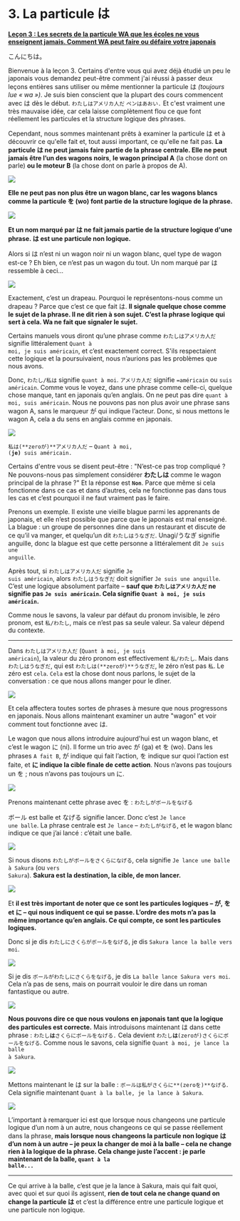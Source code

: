 # **3. La particule は**

[**Leçon 3 : Les secrets de la particule WA que les écoles ne vous enseignent jamais. Comment WA peut faire ou défaire votre japonais**](https://www.youtube.com/watch?v=U9_T4eObNXg&list=PLg9uYxuZf8x_A-vcqqyOFZu06WlhnypWj&index=3&ab_channel=OrganicJapanesewithCureDolly)

こんにちは。

Bienvenue à la leçon 3. Certains d'entre vous qui avez déjà étudié un peu le japonais vous demandez peut-être comment j'ai réussi à passer deux leçons entières sans utiliser ou même mentionner la particule は *(toujours lue « wa »)*. Je suis bien conscient que la plupart des cours commencent avec は dès le début. <code>わたしはアメリカ人だ</code> <code>ペンはあおい.</code> Et c'est vraiment une très mauvaise idée, car cela laisse complètement flou ce que font réellement les particules et la structure logique des phrases.

Cependant, nous sommes maintenant prêts à examiner la particule は et à découvrir ce qu'elle fait et, tout aussi important, ce qu'elle ne fait pas. **La particule は ne peut jamais faire partie de la phrase centrale. Elle ne peut jamais être l’un des wagons noirs**, **le wagon principal A** (la chose dont on parle) **ou le moteur B** (la chose dont on parle à propos de A).

![](../media/image298.webp)

**Elle ne peut pas non plus être un wagon blanc, car les wagons blancs comme la particule を (wo) font partie de la structure logique de la phrase.**

![](../media/image276.webp)

**Et un nom marqué par は ne fait jamais partie de la structure logique d'une phrase. は est une particule non logique.**

Alors si は n’est ni un wagon noir ni un wagon blanc, quel type de wagon est-ce ? Eh bien, ce n’est pas un wagon du tout. Un nom marqué par は ressemble à ceci…

![](../media/image326.webp)

Exactement, c’est un drapeau. Pourquoi le représentons-nous comme un drapeau ? Parce que c’est ce que fait は. **Il signale quelque chose comme le sujet de la phrase. Il ne dit rien à son sujet. C’est la phrase logique qui sert à cela. Wa ne fait que signaler le sujet.**

Certains manuels vous diront qu’une phrase comme <code>わたしはアメリカ人だ</code> signifie littéralement <code>Quant à moi, je suis américain</code>, et c’est exactement correct. S'ils respectaient cette logique et la poursuivaient, nous n’aurions pas les problèmes que nous avons.

Donc, <code>わたし/私は</code> signifie <code>quant à moi</code>. <code>アメリカ人だ</code> signifie <code>=américain</code> ou <code>suis américain</code>. Comme vous le voyez, dans une phrase comme celle-ci, quelque chose manque, tant en japonais qu’en anglais. On ne peut pas dire <code>quant à moi, suis américain</code>. Nous ne pouvons pas non plus avoir une phrase sans wagon A, sans le marqueur が qui indique l’acteur. Donc, si nous mettons le wagon A, cela a du sens en anglais comme en japonais.

![](../media/image487.webp)

<code>私は(**zeroが)**アメリカ人だ</code> – <code>Quant à moi, (**je)** suis américain.</code>

Certains d'entre vous se disent peut-être : "N’est-ce pas trop compliqué ? Ne pouvons-nous pas simplement considérer **わたしは** comme le wagon principal de la phrase ?" Et la réponse est <code>**Non**</code>. Parce que même si cela fonctionne dans ce cas et dans d’autres, cela ne fonctionne pas dans tous les cas et c’est pourquoi il ne faut vraiment pas le faire.

Prenons un exemple. Il existe une vieille blague parmi les apprenants de japonais, et elle n’est possible que parce que le japonais est mal enseigné. La blague : un groupe de personnes dine dans un restaurant et discute de ce qu’il va manger, et quelqu’un dit <code>わたしはうなぎだ</code>. Unagi/うなぎ signifie anguille, donc la blague est que cette personne a littéralement dit <code>Je suis une anguille</code>.

Après tout, si <code>わたしはアメリカ人だ</code> signifie <code>Je suis américain</code>, alors <code>わたしはうなぎだ</code> doit signifier <code>Je suis une anguille</code>. C’est une logique absolument parfaite – **sauf que <code>わたしはアメリカ人だ</code> ne signifie pas <code>Je suis américain</code>. Cela signifie <code>Quant à moi, je suis américain</code>.**

Comme nous le savons, la valeur par défaut du pronom invisible, le zéro pronom, est <code>私/わたし</code>, mais ce n’est pas sa seule valeur. Sa valeur dépend du contexte.

---

Dans <code>わたしはアメリカ人だ</code> (<code>Quant à moi, je suis américain</code>), la valeur du zéro pronom est effectivement <code>私/わたし</code>. Mais dans <code>わたしはうなぎだ</code>, qui est <code>わたしは(**zeroが)**うなぎだ</code>, le zéro n’est pas <code>私</code>. Le zéro est <code>cela</code>. <code>Cela</code> est la chose dont nous parlons, le sujet de la conversation : ce que nous allons manger pour le dîner.

![](../media/image377.webp)

Et cela affectera toutes sortes de phrases à mesure que nous progressons en japonais. Nous allons maintenant examiner un autre "wagon" et voir comment tout fonctionne avec は.

Le wagon que nous allons introduire aujourd'hui est un wagon blanc, et c’est le wagon に (ni). Il forme un trio avec が (ga) et を (wo). Dans les phrases <code>A fait B</code>, が indique qui fait l’action, を indique sur quoi l’action est faite, et **に indique la cible finale de cette action**. Nous n’avons pas toujours un を ; nous n’avons pas toujours un に.

![](../media/image338.webp)

Prenons maintenant cette phrase avec を : <code>わたしがボールをなげる</code>

ボール est balle et なげる signifie lancer. Donc c’est <code>Je lance une balle</code>. La phrase centrale est <code>Je lance</code> – <code>わたしがなげる</code>, et le wagon blanc indique ce que j’ai lancé : c’était une balle.

![](../media/image299.webp)

Si nous disons <code>わたしがボールをさくらになげる</code>, cela signifie <code>Je lance une balle à Sakura</code> (ou <code>vers Sakura</code>). **Sakura est la destination, la cible, de mon lancer.**

![](../media/image901.webp)

Et **il est très important de noter que ce sont les particules logiques – が, を et に – qui nous indiquent ce qui se passe. L’ordre des mots n’a pas la même importance qu’en anglais. Ce qui compte, ce sont les particules logiques.**

Donc si je dis <code>わたしにさくらがボールをなげる</code>, je dis <code>Sakura lance la balle vers moi</code>.

![](../media/image165.webp)

Si je dis <code>ボールがわたしにさくらをなげる</code>, je dis <code>La balle lance Sakura vers moi</code>. Cela n’a pas de sens, mais on pourrait vouloir le dire dans un roman fantastique ou autre.

![](../media/image864.webp)

**Nous pouvons dire ce que nous voulons en japonais tant que la logique des particules est correcte.** Mais introduisons maintenant は dans cette phrase : <code>わたし**は**さくらにボールをなげる.</code> Cela devient <code>わたし**は**(zeroが)さくらにボールをなげる</code>. Comme nous le savons, cela signifie <code>Quant à moi, je lance la balle à Sakura</code>.

![](../media/image106.webp)

Mettons maintenant le は sur la balle : <code>ボールは私がさくらに**(zeroを)**なげる</code>. Cela signifie maintenant <code>Quant à la balle, je la lance à Sakura</code>.

![](../media/image877.webp)

L’important à remarquer ici est que lorsque nous changeons une particule logique d’un nom à un autre, nous changeons ce qui se passe réellement dans la phrase, **mais lorsque nous changeons la particule non logique は d’un nom à un autre – je peux la changer de moi à la balle – cela ne change rien à la logique de la phrase. Cela change juste l’accent : je parle maintenant de la balle, <code>quant à la balle...</code>**

---

Ce qui arrive à la balle, c’est que je la lance à Sakura, mais qui fait quoi, avec quoi et sur quoi ils agissent, **rien de tout cela ne change quand on change la particule は** et c’est la différence entre une particule logique et une particule non logique.